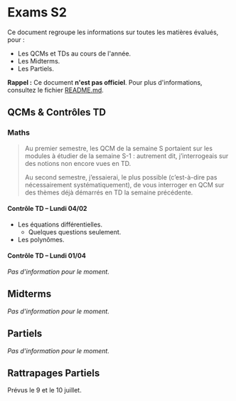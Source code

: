 # Exams S2

Ce document regroupe les informations sur toutes les matières évalués, pour :
- Les QCMs et TDs au cours de l'année.
- Les Midterms.
- Les Partiels.

**Rappel :** Ce document **n'est pas officiel**.
Pour plus d'informations, consultez le fichier [README.md](#).


## QCMs & Contrôles TD

### Maths

> Au premier semestre, les QCM de la semaine S portaient sur les modules à étudier de la semaine S-1 : autrement dit, j’interrogeais sur des notions non encore vues en TD.
>
> Au second semestre, j’essaierai, le plus possible (c’est-à-dire pas nécessairement systématiquement), de vous interroger en QCM sur des thèmes déjà démarrés en TD la semaine précédente.

#### Contrôle TD – Lundi 04/02

- Les équations différentielles.
	- Quelques questions seulement.
- Les polynômes.

#### Contrôle TD – Lundi 01/04

_Pas d'information pour le moment._


## Midterms

_Pas d'information pour le moment._


## Partiels

_Pas d'information pour le moment._


## Rattrapages Partiels

Prévus le 9 et le 10 juillet.
